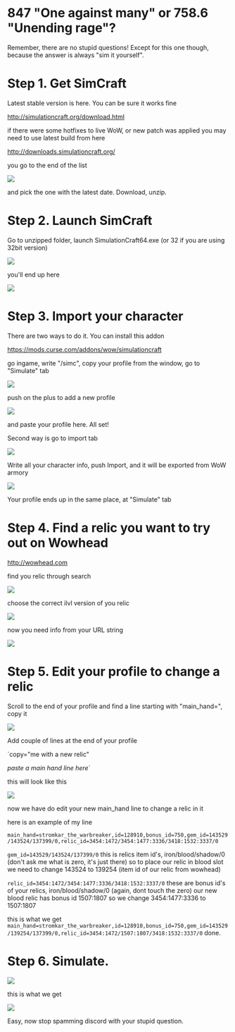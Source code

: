 # 847 "One against many" or 758.6 "Unending rage"?

Remember, there are no stupid questions!
Except for this one though, because the answer is always "sim it yourself".

# Step 1. Get SimCraft

Latest stable version is here. You can be sure it works fine

http://simulationcraft.org/download.html

if there were some hotfixes to live WoW, or new patch was applied you may need to use latest build from here

http://downloads.simulationcraft.org/

you go to the end of the list

![](http://i.imgur.com/i795Hys.png)

and pick the one with the latest date. Download, unzip.


# Step 2. Launch SimCraft

Go to unzipped folder, launch SimulationCraft64.exe (or 32 if you are using 32bit version)

![](http://i.imgur.com/nGq8XnN.png)

you'll end up here

![](http://i.imgur.com/undefined.jpg)

# Step 3. Import your character

There are two ways to do it. You can install this addon

https://mods.curse.com/addons/wow/simulationcraft

go ingame, write "/simc", copy your profile from the window, go to "Simulate" tab

![](http://i.imgur.com/7GvVu27.png)

push on the plus to add a new profile

![](http://i.imgur.com/vDDupCV.png)

and paste your profile here. All set!

Second way is go to import tab

![](http://i.imgur.com/ZHmpElZ.png)

Write all your character info, push Import, and it will be exported from WoW armory

![](http://i.imgur.com/9gpi6Mx.png)

Your profile ends up in the same place, at "Simulate" tab

# Step 4. Find a relic you want to try out on Wowhead
http://wowhead.com

find you relic through search

![](http://i.imgur.com/undefined.jpg)

choose the correct ilvl version of you relic

![](http://i.imgur.com/zlvT8P2.png)

now you need info from your URL string

![](http://i.imgur.com/BDfYZoX.png)


# Step 5. Edit your profile to change a relic

Scroll to the end of your profile and find a line starting with "main_hand=", copy it

![](http://i.imgur.com/SmBqhXw.png)

Add couple of lines at the end of your profile


`copy="me with a new relic"

_paste a main hand line here_`

this will look like this

![](http://i.imgur.com/eyrjZmo.png)

now we have do edit your new main_hand line to change a relic in it

here is an example of my line

`main_hand=stromkar_the_warbreaker,id=128910,bonus_id=750,gem_id=143529/143524/137399/0,relic_id=3454:1472/3454:1477:3336/3418:1532:3337/0`

`gem_id=143529/143524/137399/0`
this is relics item id's, iron/blood/shadow/0 (don't ask me what is zero, it's just there)
so to place our relic in blood slot we need to change 143524 to 139254 (item id of our relic from wowhead)

`relic_id=3454:1472/3454:1477:3336/3418:1532:3337/0`
these are bonus id's of your relics, iron/blood/shadow/0 (again, dont touch the zero)
our new blood relic has bonus id 1507:1807 so we change 3454:1477:3336 to 1507:1807

this is what we get
`main_hand=stromkar_the_warbreaker,id=128910,bonus_id=750,gem_id=143529/139254/137399/0,relic_id=3454:1472/1507:1807/3418:1532:3337/0`
done.

# Step 6. Simulate.

![](http://i.imgur.com/qO8Ueje.png)

this is what we get

![](http://i.imgur.com/Ove2SAh.png)


Easy, now stop spamming discord with your stupid question.

